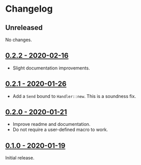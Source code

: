 # Changelog

## Unreleased

No changes.

## [0.2.2 - 2020-02-16](https://github.com/jonas-schievink/irq/releases/tag/v0.2.2)

* Slight documentation improvements.

## [0.2.1 - 2020-01-26](https://github.com/jonas-schievink/irq/releases/tag/v0.2.1)

* Add a `Send` bound to `Handler::new`. This is a soundness fix.

## [0.2.0 - 2020-01-21](https://github.com/jonas-schievink/irq/releases/tag/v0.2.0)

* Improve readme and documentation.
* Do not require a user-defined macro to work.

## [0.1.0 - 2020-01-19](https://github.com/jonas-schievink/irq/releases/tag/v0.1.0)

Initial release.
